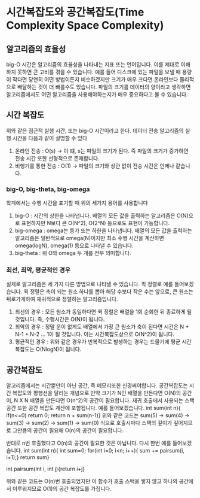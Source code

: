 # 시간복잡도와 공간복잡도(Time Complexity Space Complexity)

## 알고리즘의 효율성
 big-O 시간은 알고리즘의 효율성을 나타내는 지표 또는 언어입니다. 이를 제대로 이해하지 못하면 큰 고비를 겪을 수 있습니다.
 예를 들어 디스크에 있는 파일을 보낼 때 용량이 작다면 당연히 어떤 방법이든지 비슷하겠지만 크기가 매우 크다면 온라인보다 물리적으로 배달하는 것이 더 빠를수도 있습니다.
 파일의 크기를 데이터의 양이라고 생각하면 알고리즘에서도 어떤 알고리즘을 사용해야하는지가 매우 중요하다고 볼 수 있습니다.

## 시간 복잡도
 위와 같은 점근적 실행 시간, 또는 big-O 시간이라고 한다.
 데이터 전송 알고리즘의 실행 시간을 다음과 같이 설명할 수 있다

 1. 온라인 전송 : O(s) -> 이 떄, s는 파일의 크기가 된다. 즉 파일의 크기가 증가하면 전송 시간 또한 선형적으로 존재합니다.
 2. 비행기를 통한 전송 : O(1) -> 파일의 크기와 상관 없이 전송 시간은 언제나 같습니다.

### big-O, big-theta, big-omega
 학계에서는 수행 시간을 표기할 때 위의 세가지 용어를 사용합니다
 1. big-O : 시간의 상한을 나타냅니다. 배열의 모든 값을 출력하는 알고리즘은 O(N)으로 표현하지만 N보다 큰 O(N^2), O(2^N) 등으로도 표현이 가능합니다.
 2. big-omega : omega는 등가 또는 하한을 나타냅니다. 배열의 모든 값을 출력하는 알고리즘은 일반적으로 omega(N)이지만 최소 수행 시간을 계산하면 omega(logN), omega(1) 등으로 나타낼 수 있습니다.
 3. big-theta : 위 O와 omega 두 개를 전부 의미합니다.

### 최선, 최악, 평균적인 경우
 실제로 알고리즘은 세 가지 다른 방법으로 나타낼 수 있습니다.
 퀵 정렬로 예를 들어보겠습니다. 퀵 정렬은 축이 되는 원소 하나를 뽑아 해당 수보다 작은 수는 앞으로, 큰 원소는 뒤로가게하여 재귀적으로 정렬하는 알고리즘입니다.
 1. 최선의 경우 : 모든 원소가 동일하다면 퀵 정렬은 배열을 1회 순회한 뒤 종료하게 될 것입니다. 즉, 수행시간은 O(N)이 됩니다.
 2. 최악의 경우 : 정말 운이 없게도 배열에서 가장 큰 원소가 축이 된다면 시간은 N + N-1 + N-2 ... 1이 될 것입니다. 이는 시간복잡도상으로 O(N^2)이 됩니다.
 3. 평균적인 경우 : 위와 같은 경우가 반복적으로 발생하는 경우는 드물기에 평균 시간복잡도는 O(NlogN)이 됩니다.

## 공간복잡도
 알고리즘에서는 시간뿐만이 아닌 공간, 즉 메모리또한 신경써야합니다.
 공간복잡도는 시간 복잡도와 평행선을 달리는 개념으로 만약 크기가 N인 배열을 만든다면 O(N)의 공간이, N X N 배열을 만든다면 O(n^2)의 공간이 필요합니다.
 재귀 호출에서 사용되는 스택 공간 또한 공간 복잡도 계산에 포함됩니다. 예를 들어보겠습니다.
 int sum(int n){
 if(n<=0) return 0;
 return n + sum(n-1)}
 위와 같은 코드는 sum(5) -> sum(4) -> sum(3) -> sum(2) -> sum(1) -> sum(0) 식으로 호출시마다 스택의 깊이가 깊어지므로 그만큼의 공간이 필요해 O(n)의 공간이 필요합니다.

 반대로 n번 호출했다고 O(n)의 공간이 필요한 것은 아닙니다. 다시 한번 예를 들어보겠습니다.
 int sum(int n){
 int sum=0;
 for(int i=0; i<n; i++){
 sum += pairsum(i, i+1);}
 return sum}

 int pairsum(int i, int j){return i+j}

 위와 같은 코드는 O(n)번 호출되었지만 이 함수가 호출 스택을 쌓지 않고 하나의 공간에서 이루워지므로 O(1)의 공간 복잡도를 가집니다.

